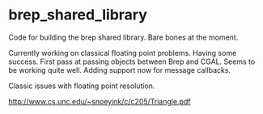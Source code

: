 # brep_shared_library

Code for building the brep shared library. Bare bones at the moment. 

Currently working on classical floating point problems. Having some success. 
First pass at passing objects between Brep and CGAL. Seems to be working quite well. 
Adding support now for message callbacks. 

Classic issues with floating point resolution. 

http://www.cs.unc.edu/~snoeyink/c/c205/Triangle.pdf

